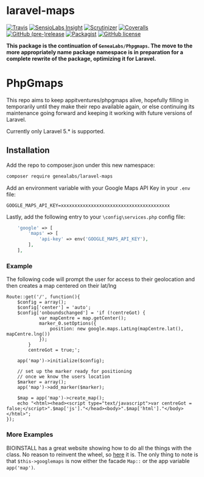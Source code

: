 # laravel-maps
[![Travis](https://img.shields.io/travis/GeneaLabs/laravel-maps.svg)](https://travis-ci.org/GeneaLabs/laravel-maps)
[![SensioLabs Insight](https://img.shields.io/sensiolabs/i/7bf1ff51-919b-4d33-9673-8eb2d6b6348e.svg)](https://insight.sensiolabs.com/projects/7bf1ff51-919b-4d33-9673-8eb2d6b6348e)
[![Scrutinizer](https://img.shields.io/scrutinizer/g/GeneaLabs/laravel-maps.svg)](https://scrutinizer-ci.com/g/GeneaLabs/laravel-maps)
[![Coveralls](https://img.shields.io/coveralls/GeneaLabs/laravel-maps.svg)](https://coveralls.io/github/GeneaLabs/laravel-maps)
[![GitHub (pre-)release](https://img.shields.io/github/release/GeneaLabs/laravel-maps/all.svg)](https://github.com/GeneaLabs/laravel-maps)
[![Packagist](https://img.shields.io/packagist/dt/GeneaLabs/laravel-maps.svg)](https://packagist.org/packages/genealabs/laravel-maps)
[![GitHub license](https://img.shields.io/badge/license-MIT-blue.svg)](https://raw.githubusercontent.com/GeneaLabs/laravel-maps/master/LICENSE)

**This package is the continuation of `GeneaLabs/Phpgmaps`. The move to the more appropriately name package namespace is in preparation for a complete rewrite of the package, optimizing it for Laravel.**

# PhpGmaps
This repo aims to keep appitventures/phpgmaps alive, hopefully filling in temporarily until they make their repo
available again, or else continuing its maintenance going forward and keeping it working with future versions of
Laravel.

Currently only Laravel 5.* is supported.

## Installation
Add the repo to composer.json under this new namespace:
```sh
composer require genealabs/laravel-maps
```

Add an environment variable with your Google Maps API Key in your `.env` file:
```
GOOGLE_MAPS_API_KEY=xxxxxxxxxxxxxxxxxxxxxxxxxxxxxxxxxxxxxxxx
```

Lastly, add the following entry to your `\config\services.php` config file:
```php
    'google' => [
        'maps' => [
            'api-key' => env('GOOGLE_MAPS_API_KEY'),
        ],
    ],
```

### Example
The following code will prompt the user for access to their geolocation and then creates a map centered on their lat/lng

    Route::get('/', function(){
        $config = array();
        $config['center'] = 'auto';
        $config['onboundschanged'] = 'if (!centreGot) {
                var mapCentre = map.getCenter();
                marker_0.setOptions({
                    position: new google.maps.LatLng(mapCentre.lat(), mapCentre.lng())
                });
            }
            centreGot = true;';

        app('map')->initialize($config);

        // set up the marker ready for positioning
        // once we know the users location
        $marker = array();
        app('map')->add_marker($marker);

        $map = app('map')->create_map();
        echo "<html><head><script type="text/javascript">var centreGot = false;</script>".$map['js']."</head><body>".$map['html']."</body></html>";
    });

### More Examples
BIOINSTALL has a great website showing how to do all the things with the class. No reason to reinvent the wheel, so [here](http://biostall.com/demos/google-maps-v3-api-codeigniter-library/) it is. The only thing to note is that `$this->googlemaps` is now either the facade `Map::` or the app variable `app('map')`.
